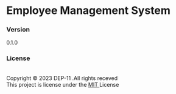 # Employee Management System


### Version 
0.1.0


### License
<br>Copyright &copy; 2023 DEP-11 .All rights receved </br>
This project is license under the [MIT ](LICENSE.txt) License




